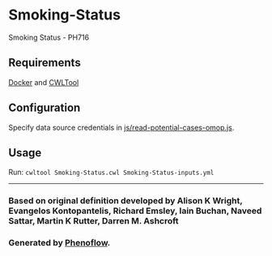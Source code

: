 # Smoking-Status

Smoking Status - PH716

## Requirements

[Docker](https://docs.docker.com/install/) and [CWLTool](https://github.com/common-workflow-language/cwltool#install)

## Configuration

Specify data source credentials in [js/read-potential-cases-omop.js](js/read-potential-cases-omop.js).

## Usage

Run: `cwltool Smoking-Status.cwl Smoking-Status-inputs.yml`

***

### Based on original definition developed by Alison K Wright, Evangelos Kontopantelis, Richard Emsley, Iain Buchan, Naveed Sattar, Martin K Rutter, Darren M. Ashcroft
### Generated by [Phenoflow](https://kclhi.org/phenoflow).
